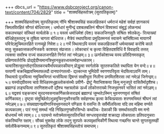 +++
dbcs_url = "https://www.dsbcproject.org/canon-text/content/704/2829"
title = "शाक्यसिंहस्तोत्रम् (सुरपतिकृतम्)"

+++
शाक्यसिंहस्तोत्रम्
सुरपतिकृतम्
नौभि श्रीशाक्यसिंहं सकलहितकरं धर्मराजं महेशं 
सर्वज्ञं ज्ञानकायं त्रिमलविरहितं सौगतं बोधिराजम्। 
धर्माधारं मुनीन्द्रं दशबलबलिनं श्रीघनं विश्वरूपं 
संबुद्धं लोकनाथं सकलभयहरं संस्थितं मर्त्यलोके॥ १॥
यस्त्वं धर्माधिमेशं (पेशः) सकलजिनसुतैः संश्रितः श्वेतकेतु-
रित्याख्यां बोधिहेतुस्तदनु च तुषिता चागता बोधिराज। 
मैत्रेयं स्थापयित्वा प्रमुदितमनसं स्वासने चाभिषिञ्च्य 
मायागर्भे पवित्रेऽशुचिमलरहिते रत्नव्यूहे निवेश॥ २॥
गर्भे स्थित्वाऽपि यस्त्वं सकलहितकरीं धर्मव्याख्यां करोषि 
काले मातुः सुकक्षात्सकलनिजकरैः काशयत् संप्रजातः। 
लोकाचारं च कृत्वा विहितदशविधिं वै विवाहादि तत्तत् 
त्यक्त्वा सर्वांश्च राज्यं सकलजनहिते निर्गतं त्वां नमेऽहम्॥ ३॥
ऊर्णाकोशाच्च यस्य प्रतिदिनमसकृत् दक्षिणावर्तरोचिः 
प्रोद्यद्देदीप्यमानत्रिभुवनकुहरध्वस्तमोहान्धकारम्। 
चत्वारिंशत्सुदन्तोद्गलितकरचयैर्भापयन्नारकीयान् 
प्रोद्धृत्वा स्वर्गलोके सुरतरुकलिते स्थापिता येन वन्दे॥ ४॥
यत्पाणी चक्रचिह्नावभिमतफलदौ दानपारंगतत्वो-
द्यत्कान्ता भूमिदेवी स्वगणपरिवृता भेदयित्वाऽवनिं ताम्। 
स्थित्वाग्रे पूजयित्वा नमुचिमभिगतं भर्त्सयित्वा द्विषन्तं 
साक्षीभूता निलीना प्रणमितशिरसा त्वां नमेऽहं जिनेन्द्रम्॥ ५॥
यस्योद्ग्रीवस्य चाग्रे विधिहरमधुहृल्लोकसंस्थैः प्रवीणै-
र्द्रष्टुं नैवाभिशक्त्या किमु मनुजपुरे वासितैर्मादृशैश्च। 
ब्रह्माण्डं लङ्घयित्वा तरणिशशधरौ द्यौश्च नक्षत्रलोकं 
ऊर्ध्वं लोकोत्तराख्ये निजभुवनवरे भासितं त्वां नमेऽहम्॥ ६॥
यद्वक्त्रं पङ्कजाभं सुरदनवसनाकर्णिकाकेसराढ्यं 
ब्रह्माण्डं जूम्भतेऽस्मिन् भुवनगणवृत्तं संश्रितं कर्णिकावत्। 
दृष्ट्वा संमूर्च्छितोऽभून्नमुचिरनुचरैस्त्रासि सर्वज्ञनाथ 
कृत्वा केचित्प्रयाताः शरणमभिमतं श्रीघनं त्वां नमेऽहम्॥ ७॥
संख्याज्ञानप्रवीणास्त्रिभुवनसदने पण्डिता ये वसन्ति 
तैः सर्वैर्मीलयित्वा यदि तव महिमा वर्ण्यते कल्पकालम्। 
पारं गन्तुं समर्था नहि निखिलगुणक्षीरसिन्धोः कथञ्चि-
देकाकी किं समर्थास्तदपि मम मनो बोधनार्थं नमे त्वाम्॥ ८॥
पठ्यन्ते स्तोत्रमेतत्सुरपतिरचितं स्रग्धरावृत्तसंज्ञं 
शक्राद्या लोकपालाः प्रतिपदनुचराः संकरिष्यन्ति रक्षाम्। 
सौख्यं भुक्त्वेह लोके तदनु सुरपतेः कल्पवृक्षाभिकीर्णे 
स्थित्वा गच्छन्ति चान्ते सुगतसुतमहीं सर्वलौकैकगम्याम्॥ ९॥
सुरपतिकृतं श्रीशाक्यसिंहस्तोत्रं समाप्तम्।
